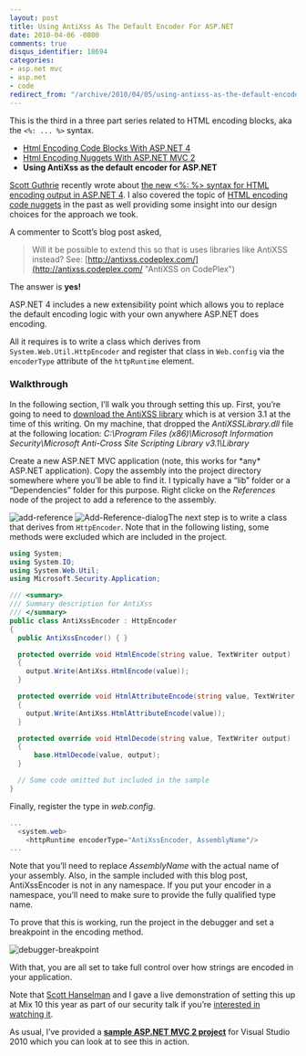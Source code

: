 ```yaml
---
layout: post
title: Using AntiXss As The Default Encoder For ASP.NET
date: 2010-04-06 -0800
comments: true
disqus_identifier: 18694
categories:
- asp.net mvc
- asp.net
- code
redirect_from: "/archive/2010/04/05/using-antixss-as-the-default-encoder-for-asp-net.aspx/"
---
```


This is the third in a three part series related to HTML encoding
blocks, aka the `<%: ... %>` syntax.

-   [Html Encoding Code Blocks With ASP.NET
    4](https://haacked.com/archive/2009/09/25/html-encoding-code-nuggets.aspx "Html Encoding Blocks")
-   [Html Encoding Nuggets With ASP.NET MVC
    2](https://haacked.com/archive/2009/11/03/html-encoding-nuggets-aspnetmvc2.aspx "Html Encoding Nuggets with ASP.NET MVC 2")
-   **Using AntiXss as the default encoder for ASP.NET**

[Scott Guthrie](http://weblogs.asp.net/scottgu/ "Scott Guthrie's blog")
recently wrote about [the new \<%: %\> syntax for HTML encoding output
in ASP.NET
4](http://weblogs.asp.net/scottgu/archive/2010/04/06/new-lt-gt-syntax-for-html-encoding-output-in-asp-net-4-and-asp-net-mvc-2.aspx "New syntax for HTML encoding").
I also covered the topic of [HTML encoding code
nuggets](https://haacked.com/archive/2009/09/25/html-encoding-code-nuggets.aspx "HTML Encoding Code Nuggets")
in the past as well providing some insight into our design choices for
the approach we took.

A commenter to Scott’s blog post asked,

> Will it be possible to extend this so that is uses libraries like
> AntiXSS instead? See:
> [http://antixss.codeplex.com/](http://antixss.codeplex.com/ "AntiXSS on CodePlex")

The answer is **yes!**

ASP.NET 4 includes a new extensibility point which allows you to replace
the default encoding logic with your own anywhere ASP.NET does encoding.

All it requires is to write a class which derives from
`System.Web.Util.HttpEncoder` and register that class in `Web.config`
via the `encoderType` attribute of the `httpRuntime` element.

### Walkthrough

In the following section, I’ll walk you through setting this up. First,
you’re going to need to [download the AntiXSS
library](http://www.microsoft.com/downloads/details.aspx?FamilyId=051ee83c-5ccf-48ed-8463-02f56a6bfc09&displaylang=en "Download Page")
which is at version 3.1 at the time of this writing. On my machine, that
dropped the *AntiXSSLibrary.dll* file at the following location:
*C:\\Program Files (x86)\\Microsoft Information Security\\Microsoft
Anti-Cross Site Scripting Library v3.1\\Library*

Create a new ASP.NET MVC application (note, this works for \*any\*
ASP.NET application). Copy the assembly into the project directory
somewhere where you’ll be able to find it. I typically have a “lib”
folder or a “Dependencies” folder for this purpose. Right clicke on the
*References* node of the project to add a reference to the assembly.

![add-reference](https://haacked.com/images/haacked_com/WindowsLiveWriter/UsingAntiXssAsTheDefaultEncoderForAS.NET_75E3/add-reference_3.png "add-reference")
![Add-Reference-dialog](https://haacked.com/images/haacked_com/WindowsLiveWriter/UsingAntiXssAsTheDefaultEncoderForAS.NET_75E3/Add-Reference-dialog_3.png "Add-Reference-dialog")The
next step is to write a class that derives from `HttpEncoder`. Note that
in the following listing, some methods were excluded which are included
in the project.

```csharp
using System;
using System.IO;
using System.Web.Util;
using Microsoft.Security.Application;

/// <summary>
/// Summary description for AntiXss
/// </summary>
public class AntiXssEncoder : HttpEncoder
{
  public AntiXssEncoder() { }

  protected override void HtmlEncode(string value, TextWriter output)
  {
    output.Write(AntiXss.HtmlEncode(value));
  }

  protected override void HtmlAttributeEncode(string value, TextWriter output)
  {
    output.Write(AntiXss.HtmlAttributeEncode(value));
  }

  protected override void HtmlDecode(string value, TextWriter output)
  {
      base.HtmlDecode(value, output);
  }

  // Some code omitted but included in the sample
}
```

Finally, register the type in *web.config*.

```csharp
...
  <system.web>
    <httpRuntime encoderType="AntiXssEncoder, AssemblyName"/>
...
```

Note that you’ll need to replace *AssemblyName* with the actual name of
your assembly. Also, in the sample included with this blog post,
AntiXssEncoder is not in any namespace. If you put your encoder in a
namespace, you’ll need to make sure to provide the fully qualified type
name.

To prove that this is working, run the project in the debugger and set a
breakpoint in the encoding method.

![debugger-breakpoint](https://haacked.com/images/haacked_com/WindowsLiveWriter/UsingAntiXssAsTheDefaultEncoderForAS.NET_75E3/debugger-breakpoint_3.png "debugger-breakpoint")

With that, you are all set to take full control over how strings are
encoded in your application.

Note that [Scott
Hanselman](http://hanselman.com/blog/ "Scott Hanselman's Blog") and I
gave a live demonstration of setting this up at Mix 10 this year as part
of our security talk if you’re [interested in watching
it](http://live.visitmix.com/MIX10/Sessions/FT05 "HaHaa show").

As usual, I’ve provided a **[sample ASP.NET MVC 2
project](http://code.haacked.com/mvc-2/AntiXssDemo.zip "AntiXssDemo")**
for Visual Studio 2010 which you can look at to see this in action.

